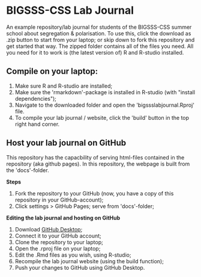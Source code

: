 # BIGSSS-CSS Lab Journal
An example repository/lab journal for students of the BIGSSS-CSS summer school about segregation & polarisation.
To use this, click the download as .zip button to start from your laptop; or skip down to fork this repository and get started that way.
The zipped folder contains all of the files you need. All you need for it to work is (the latest version of) R and R-studio installed. 


## Compile on your laptop:

1. Make sure R and R-studio are installed;
2. Make sure the 'rmarkdown'-package is installed in R-studio (with "install dependencies");
3. Navigate to the downloaded folder and open the 'bigssslabjournal.Rproj' file.
4. To compile your lab journal / website, click the 'build' button in the top right hand corner. 

## Host your lab journal on GitHub
This repository has the capacbility of serving html-files contained in the repository (aka github pages).
In this repository, the webpage is built from the 'docs'-folder.

**Steps**

1. Fork the repository to your GitHub (now, you have a copy of this repository in your GitHub-account);
2. Click settings > GitHub Pages; serve from 'docs'-folder;

**Editing the lab journal and hosting on GitHub**

1. Download [GitHub Desktop](https://desktop.github.com); 
2. Connect it to your GitHub account;
3. Clone the repository to your laptop;
4. Open the .rproj file on your laptop;
5. Edit the .Rmd files as you wish, using R-studio;
6. Recompile the lab journal website (using the build function);
7. Push your changes to GitHub using GitHub Desktop.
